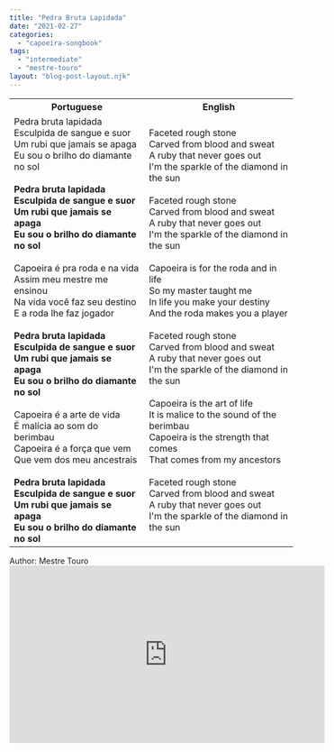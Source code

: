 ```yaml
---
title: "Pedra Bruta Lapidada"
date: "2021-02-27"
categories: 
  - "capoeira-songbook"
tags: 
  - "intermediate"
  - "mestre-touro"
layout: "blog-post-layout.njk"
---
```


<table class="capoeira-table">
    <tr class="header-row">
        <th>Portuguese</th>
        <th>English</th>
    </tr>
    <tr>
        <td>Pedra bruta lapidada<br>
        Esculpida de sangue e suor<br>
        Um rubi que jamais se apaga<br>
        Eu sou o brilho do diamante no sol<br>
        <br>
        <strong>Pedra bruta lapidada<br>
        Esculpida de sangue e suor<br>
        Um rubi que jamais se apaga<br>
        Eu sou o brilho do diamante no sol</strong><br>
        <br>
        Capoeira é pra roda e na vida<br>
        Assim meu mestre me ensinou<br>
        Na vida você faz seu destino<br>
        E a roda lhe faz jogador<br>
        <br>
        <strong>Pedra bruta lapidada<br>
        Esculpida de sangue e suor<br>
        Um rubi que jamais se apaga<br>
        Eu sou o brilho do diamante no sol</strong><br>
        <br>
        Capoeira é a arte de vida<br>
        É malícia ao som do berimbau<br>
        Capoeira é a força que vem<br>
        Que vem dos meu ancestrais<br>
        <br>
        <strong>Pedra bruta lapidada<br>
        Esculpida de sangue e suor<br>
        Um rubi que jamais se apaga<br>
        Eu sou o brilho do diamante no sol</strong></td>
        <td>Faceted rough stone<br>
        Carved from blood and sweat<br>
        A ruby that never goes out<br>
        I'm the sparkle of the diamond in the sun<br>
        <br>
        Faceted rough stone<br>
        Carved from blood and sweat<br>
        A ruby that never goes out<br>
        I'm the sparkle of the diamond in the sun<br>
        <br>
        Capoeira is for the roda and in life<br>
        So my master taught me<br>
        In life you make your destiny<br>
        And the roda makes you a player<br>
        <br>
        Faceted rough stone<br>
        Carved from blood and sweat<br>
        A ruby that never goes out<br>
        I'm the sparkle of the diamond in the sun<br>
        <br>
        Capoeira is the art of life<br>
        It is malice to the sound of the berimbau<br>
        Capoeira is the strength that comes<br>
        That comes from my ancestors<br>
        <br>
        Faceted rough stone<br>
        Carved from blood and sweat<br>
        A ruby that never goes out<br>
        I'm the sparkle of the diamond in the sun</td>
    </tr>
</table>

<figcaption>
Author: Mestre Touro
</figcaption>

<iframe width="560" height="315" src="https://www.youtube.com/embed/Bp0gwQKnLhg" title="YouTube video player" frameborder="0" allow="accelerometer; autoplay; clipboard-write; encrypted-media; gyroscope; picture-in-picture" allowfullscreen></iframe>
